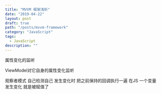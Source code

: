 ```yaml
---
title: "MVVM 框架浅析"
date: "2019-04-22"
layout: post
draft: true
path: "/posts/mvvm-framework"
category: "JavaScript"
tags:
  - JavaScript 
description: ""
---
```


属性变化的监听

ViewModel对它自身的属性变化监听

观察者模式  自己检测自己  发生变化时 把之前保持的回调执行一遍 
在JS 一个变量发生变化 就是被赋值了 

